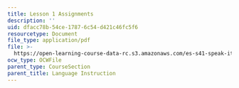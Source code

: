 ```yaml
---
title: Lesson 1 Assignments
description: ''
uid: dfacc78b-54ce-1787-6c54-d421c46fc5f6
resourcetype: Document
file_type: application/pdf
file: >-
  https://open-learning-course-data-rc.s3.amazonaws.com/es-s41-speak-italian-with-your-mouth-full-spring-2012/dfacc78b54ce17876c54d421c46fc5f6_MITES_S41S12_compiti_1.pdf
ocw_type: OCWFile
parent_type: CourseSection
parent_title: Language Instruction
---
```

